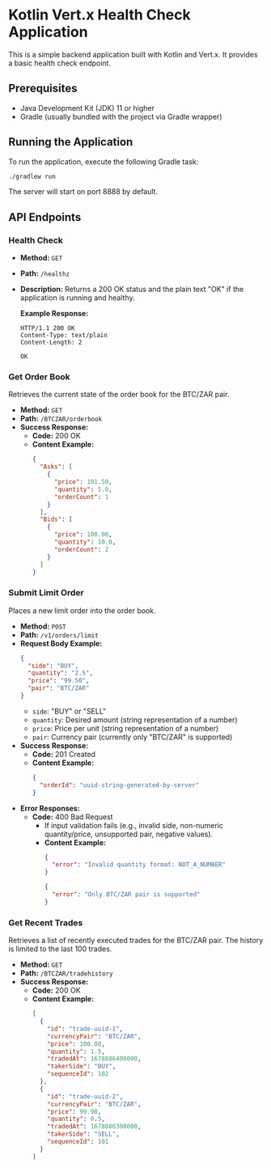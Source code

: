 # Kotlin Vert.x Health Check Application

This is a simple backend application built with Kotlin and Vert.x.
It provides a basic health check endpoint.

## Prerequisites

- Java Development Kit (JDK) 11 or higher
- Gradle (usually bundled with the project via Gradle wrapper)

## Running the Application

To run the application, execute the following Gradle task:

```bash
./gradlew run
```

The server will start on port 8888 by default.

## API Endpoints

### Health Check

*   **Method:** `GET`
*   **Path:** `/healthz`
*   **Description:** Returns a 200 OK status and the plain text "OK" if the application is running and healthy.

    **Example Response:**
    ```
    HTTP/1.1 200 OK
    Content-Type: text/plain
    Content-Length: 2

    OK
    ```

### Get Order Book

Retrieves the current state of the order book for the BTC/ZAR pair.

*   **Method:** `GET`
*   **Path:** `/BTCZAR/orderbook`
*   **Success Response:**
    *   **Code:** 200 OK
    *   **Content Example:**
        ```json
        {
          "Asks": [
            {
              "price": 101.50,
              "quantity": 5.0,
              "orderCount": 1
            }
          ],
          "Bids": [
            {
              "price": 100.00,
              "quantity": 10.0,
              "orderCount": 2
            }
          ]
        }
        ```

### Submit Limit Order

Places a new limit order into the order book.

*   **Method:** `POST`
*   **Path:** `/v1/orders/limit`
*   **Request Body Example:**
    ```json
    {
      "side": "BUY",
      "quantity": "2.5",
      "price": "99.50",
      "pair": "BTC/ZAR"
    }
    ```
    *   `side`: "BUY" or "SELL"
    *   `quantity`: Desired amount (string representation of a number)
    *   `price`: Price per unit (string representation of a number)
    *   `pair`: Currency pair (currently only "BTC/ZAR" is supported)
*   **Success Response:**
    *   **Code:** 201 Created
    *   **Content Example:**
        ```json
        {
          "orderId": "uuid-string-generated-by-server"
        }
        ```
*   **Error Responses:**
    *   **Code:** 400 Bad Request
        *   If input validation fails (e.g., invalid side, non-numeric quantity/price, unsupported pair, negative values).
        *   **Content Example:**
            ```json
            {
              "error": "Invalid quantity format: NOT_A_NUMBER"
            }
            ```
            ```json
            {
              "error": "Only BTC/ZAR pair is supported"
            }
            ```

### Get Recent Trades

Retrieves a list of recently executed trades for the BTC/ZAR pair. The history is limited to the last 100 trades.

*   **Method:** `GET`
*   **Path:** `/BTCZAR/tradehistory`
*   **Success Response:**
    *   **Code:** 200 OK
    *   **Content Example:**
        ```json
        [
          {
            "id": "trade-uuid-1",
            "currencyPair": "BTC/ZAR",
            "price": 100.00,
            "quantity": 1.5,
            "tradedAt": 1678886400000,
            "takerSide": "BUY",
            "sequenceId": 102
          },
          {
            "id": "trade-uuid-2",
            "currencyPair": "BTC/ZAR",
            "price": 99.90,
            "quantity": 0.5,
            "tradedAt": 1678886300000,
            "takerSide": "SELL",
            "sequenceId": 101
          }
        ]
        ```
